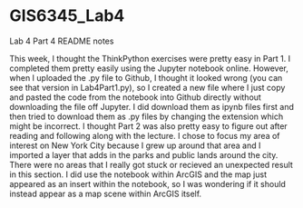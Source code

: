 # GIS6345_Lab4
Lab 4 Part 4 README notes

This week, I thought the ThinkPython exercises were pretty easy in Part 1. I completed them pretty easily using the Jupyter notebook online. However,
when I uploaded the .py file to Github, I thought it looked wrong (you can see that version in Lab4Part1.py), so I created a new file where I just copy
and pasted the code from the notebook into Github directly without downloading the file off Jupyter. I did download them as ipynb files first and
then tried to download them as .py files by changing the extension which might be incorrect. I thought Part 2 was also pretty easy to figure out
after reading and following along with the lecture. I chose to focus my area of interest on New York City because I grew up around that area and I 
imported a layer that adds in the parks and public lands around the city. There were no areas that I really got stuck or recieved an unexpected result
in this section. I did use the notebook within ArcGIS and the map just appeared as an insert within the notebook, so I was wondering if it should
instead appear as a map scene within ArcGIS itself.
